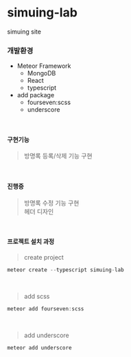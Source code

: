 # simuing-lab
simuing site
<br/>

### 개발환경
- Meteor Framework
  - MongoDB
  - React
  - typescript
- add package
  - fourseven:scss
  - underscore
<br/>


#### 구현기능  
>방명록 등록/삭제 기능 구현  
<br/>

#### 진행중
>방명록 수정 기능 구현  
>헤더 디자인
<br/>

#### 프로젝트 설치 과정
> create project
``` javascript 
meteor create --typescript simuing-lab
```
<br/>

> add scss
``` javascript 
meteor add fourseven:scss
```
<br/>

> add underscore
``` javascript 
meteor add underscore
```
<br/>

